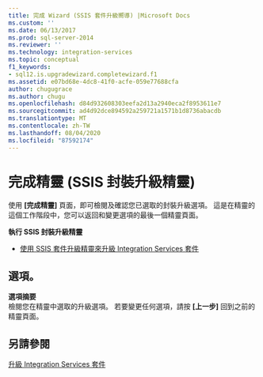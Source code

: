 ```yaml
---
title: 完成 Wizard (SSIS 套件升級嚮導) |Microsoft Docs
ms.custom: ''
ms.date: 06/13/2017
ms.prod: sql-server-2014
ms.reviewer: ''
ms.technology: integration-services
ms.topic: conceptual
f1_keywords:
- sql12.is.upgradewizard.completewizard.f1
ms.assetid: e07bd68e-4dc8-41f0-acfe-059e77688cfa
author: chugugrace
ms.author: chugu
ms.openlocfilehash: d84d932608303eefa2d13a2940eca2f8953611e7
ms.sourcegitcommit: ad4d92dce894592a259721a1571b1d8736abacdb
ms.translationtype: MT
ms.contentlocale: zh-TW
ms.lasthandoff: 08/04/2020
ms.locfileid: "87592174"
---
```

# <a name="complete-the-wizard-ssis-package-upgrade-wizard"></a>完成精靈 (SSIS 封裝升級精靈)
  使用 **[完成精靈]** 頁面，即可檢閱及確認您已選取的封裝升級選項。 這是在精靈的這個工作階段中，您可以返回和變更選項的最後一個精靈頁面。  
  
 **執行 SSIS 封裝升級精靈**  
  
-   [使用 SSIS 套件升級精靈來升級 Integration Services 套件](install-windows/upgrade-integration-services-packages-using-the-ssis-package-upgrade-wizard.md)  
  
## <a name="options"></a>選項。  
 **選項摘要**  
 檢閱您在精靈中選取的升級選項。 若要變更任何選項，請按 **[上一步]** 回到之前的精靈頁面。  
  
## <a name="see-also"></a>另請參閱  
 [升級 Integration Services 套件](install-windows/upgrade-integration-services-packages.md)  
  
  
